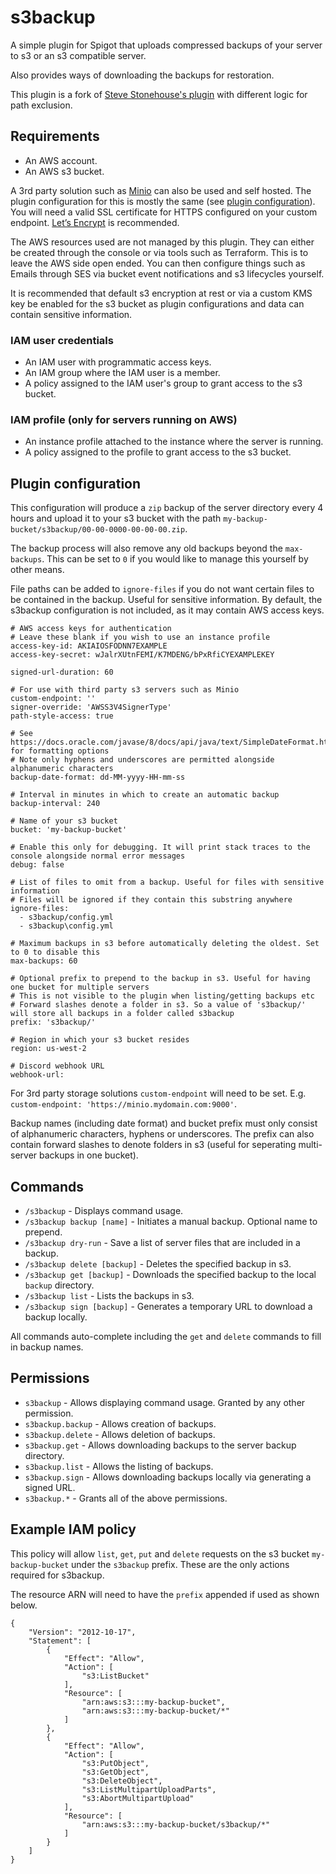 # s3backup
A simple plugin for Spigot that uploads compressed backups of your server to s3 or an s3 compatible server.

Also provides ways of downloading the backups for restoration.

This plugin is a fork of [Steve Stonehouse's plugin](https://gitlab.com/steve.stonehouse/s3backup) with different logic for path exclusion.

## Requirements
 - An AWS account.
 - An AWS s3 bucket.

A 3rd party solution such as [Minio](https://min.io/) can also be used and self hosted. The plugin configuration for this is mostly the same (see [plugin configuration](#plugin-configuration)). You will need a valid SSL certificate for HTTPS configured on your custom endpoint. [Let’s Encrypt](https://letsencrypt.org/) is recommended.

The AWS resources used are not managed by this plugin. They can either be created through the console or via tools such as Terraform. This is to leave the AWS side open ended. You can then configure things such as Emails through SES via bucket event notifications and s3 lifecycles yourself.

It is recommended that default s3 encryption at rest or via a custom KMS key be enabled for the s3 bucket as plugin configurations and data can contain sensitive information.

 ### IAM user credentials
 - An IAM user with programmatic access keys.
 - An IAM group where the IAM user is a member.
 - A policy assigned to the IAM user's group to grant access to the s3 bucket.

### IAM profile (only for servers running on AWS)
- An instance profile attached to the instance where the server is running.
- A policy assigned to the profile to grant access to the s3 bucket.

## Plugin configuration
This configuration will produce a `zip` backup of the server directory every 4 hours and upload it to your s3 bucket with the path `my-backup-bucket/s3backup/00-00-0000-00-00-00.zip`.

The backup process will also remove any old backups beyond the `max-backups`. This can be set to `0` if you would like to manage this yourself by other means.

File paths can be added to `ignore-files` if you do not want certain files to be contained in the backup. Useful for sensitive information. By default, the s3backup configuration is not included, as it may contain AWS access keys.
```
# AWS access keys for authentication
# Leave these blank if you wish to use an instance profile
access-key-id: AKIAIOSFODNN7EXAMPLE
access-key-secret: wJalrXUtnFEMI/K7MDENG/bPxRfiCYEXAMPLEKEY

signed-url-duration: 60

# For use with third party s3 servers such as Minio
custom-endpoint: ''
signer-override: 'AWSS3V4SignerType'
path-style-access: true

# See https://docs.oracle.com/javase/8/docs/api/java/text/SimpleDateFormat.html for formatting options
# Note only hyphens and underscores are permitted alongside alphanumeric characters
backup-date-format: dd-MM-yyyy-HH-mm-ss

# Interval in minutes in which to create an automatic backup
backup-interval: 240

# Name of your s3 bucket
bucket: 'my-backup-bucket'

# Enable this only for debugging. It will print stack traces to the console alongside normal error messages
debug: false

# List of files to omit from a backup. Useful for files with sensitive information
# Files will be ignored if they contain this substring anywhere
ignore-files:
  - s3backup/config.yml
  - s3backup\config.yml

# Maximum backups in s3 before automatically deleting the oldest. Set to 0 to disable this
max-backups: 60

# Optional prefix to prepend to the backup in s3. Useful for having one bucket for multiple servers
# This is not visible to the plugin when listing/getting backups etc
# Forward slashes denote a folder in s3. So a value of 's3backup/' will store all backups in a folder called s3backup
prefix: 's3backup/'

# Region in which your s3 bucket resides
region: us-west-2

# Discord webhook URL
webhook-url:
```
For 3rd party storage solutions `custom-endpoint` will need to be set. E.g. `custom-endpoint: 'https://minio.mydomain.com:9000'`.

Backup names (including date format) and bucket prefix must only consist of alphanumeric characters, hyphens or underscores. The prefix can also contain forward slashes to denote folders in s3 (useful for seperating multi-server backups in one bucket).

## Commands
- `/s3backup` - Displays command usage.
- `/s3backup backup [name]` - Initiates a manual backup. Optional name to prepend.
- `/s3backup dry-run` - Save a list of server files that are included in a backup.
- `/s3backup delete [backup]` - Deletes the specified backup in s3.
- `/s3backup get [backup]` - Downloads the specified backup to the local `backup` directory.
- `/s3backup list` - Lists the backups in s3.
- `/s3backup sign [backup]` - Generates a temporary URL to download a backup locally.

All commands auto-complete including the `get` and `delete` commands to fill in backup names.

## Permissions
- `s3backup` - Allows displaying command usage. Granted by any other permission.
- `s3backup.backup` - Allows creation of backups.
- `s3backup.delete` - Allows deletion of backups.
- `s3backup.get` - Allows downloading backups to the server backup directory.
- `s3backup.list` - Allows the listing of backups.
- `s3backup.sign` - Allows downloading backups locally via generating a signed URL.
- `s3backup.*` - Grants all of the above permissions.

## Example IAM policy
This policy will allow `list`, `get`, `put` and `delete` requests on the s3 bucket `my-backup-bucket` under the `s3backup` prefix. These are the only actions required for s3backup.

The resource ARN will need to have the `prefix` appended if used as shown below.
```
{
    "Version": "2012-10-17",
    "Statement": [
        {
            "Effect": "Allow",
            "Action": [
                "s3:ListBucket"
            ],
            "Resource": [
                "arn:aws:s3:::my-backup-bucket",
                "arn:aws:s3:::my-backup-bucket/*"
            ]
        },
        {
            "Effect": "Allow",
            "Action": [
                "s3:PutObject",
                "s3:GetObject",
                "s3:DeleteObject",
                "s3:ListMultipartUploadParts",
                "s3:AbortMultipartUpload"
            ],
            "Resource": [
                "arn:aws:s3:::my-backup-bucket/s3backup/*"
            ]
        }
    ]
}
```